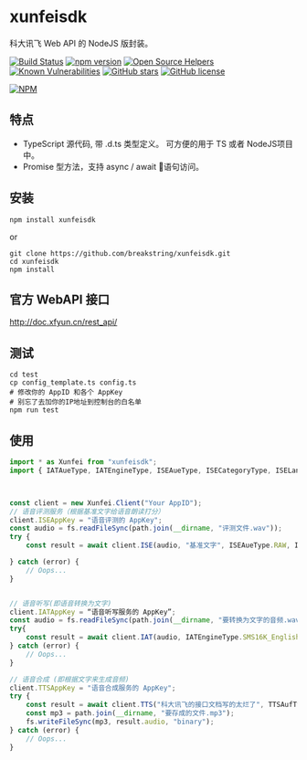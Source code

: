 # xunfeisdk
科大讯飞 Web API 的 NodeJS 版封装。


[![Build Status](https://travis-ci.org/breakstring/xunfeisdk.svg?branch=master)](https://travis-ci.org/breakstring/xunfeisdk)
[![npm version](https://badge.fury.io/js/xunfeisdk.svg)](https://badge.fury.io/js/xunfeisdk)
[![Open Source Helpers](https://www.codetriage.com/breakstring/xunfeisdk/badges/users.svg)](https://www.codetriage.com/breakstring/xunfeisdk) [![Known Vulnerabilities](https://snyk.io/test/github/breakstring/xunfeisdk/badge.svg?targetFile=package.json)](https://snyk.io/test/github/breakstring/xunfeisdk?targetFile=package.json)
[![GitHub stars](https://img.shields.io/github/stars/breakstring/xunfeisdk.svg)](https://github.com/breakstring/xunfeisdk/stargazers)
[![GitHub license](https://img.shields.io/github/license/breakstring/xunfeisdk.svg)](https://github.com/breakstring/xunfeisdk/blob/master/LICENSE)

[![NPM](https://nodei.co/npm/xunfeisdk.png)](https://npmjs.org/package/xunfeisdk)
## 特点
- TypeScript 源代码, 带 .d.ts 类型定义。 可方便的用于 TS 或者 NodeJS项目中。
- Promise 型方法，支持 async / await 语句访问。 

## 安装

```npm
npm install xunfeisdk
```

or

```shell
git clone https://github.com/breakstring/xunfeisdk.git
cd xunfeisdk
npm install
```

## 官方 WebAPI 接口

<http://doc.xfyun.cn/rest_api/>

## 测试

```shell
cd test
cp config_template.ts config.ts
# 修改你的 AppID 和各个 AppKey
# 别忘了去加你的IP地址到控制台的白名单
npm run test
```

## 使用

``` Javascript
import * as Xunfei from "xunfeisdk";
import { IATAueType, IATEngineType, ISEAueType, ISECategoryType, ISELanguageType, ISEResultLevelType, TTSAueType, TTSAufType, TTSEngineType, TTSVoiceName } from "xunfeisdk";



const client = new Xunfei.Client("Your AppID");
// 语音评测服务（根据基准文字给语音朗读打分）
client.ISEAppKey = "语音评测的 AppKey";
const audio = fs.readFileSync(path.join(__dirname, "评测文件.wav"));
try {
    const result = await client.ISE(audio, "基准文字", ISEAueType.RAW, ISELanguageType.EN, ISECategoryType.SENTENCE, ISEResultLevelType.COMPLETE);

} catch (error) {
    // Oops...
}


// 语音听写(即语音转换为文字)
client.IATAppKey = “语音听写服务的 AppKey”;
const audio = fs.readFileSync(path.join(__dirname, "要转换为文字的音频.wav"));
try{
    const result = await client.IAT(audio, IATEngineType.SMS16K_English, IATAueType.RAW);
} catch (error) {
    // Oops...
}

// 语音合成 (即根据文字来生成音频)
client.TTSAppKey = "语音合成服务的 AppKey";
try {
    const result = await client.TTS("科大讯飞的接口文档写的太烂了", TTSAufType.L16_8K, TTSAueType.LAME, TTSVoiceName.XiaoYan);
    const mp3 = path.join(__dirname, "要存成的文件.mp3");
    fs.writeFileSync(mp3, result.audio, "binary");
} catch (error) {
    // Oops...
}
```
